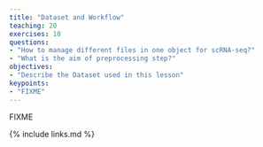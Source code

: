 ```yaml
---
title: "Dataset and Workflow"
teaching: 20
exercises: 10
questions:
- "How to manage different files in one object for scRNA-seq?"
- "What is the aim of preprocessing step?"
objectives:
- "Describe the Dataset used in this lesson"
keypoints:
- "FIXME"
---
```

FIXME

{% include links.md %}
